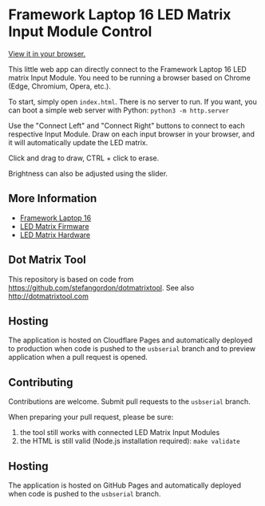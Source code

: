# Framework Laptop 16 LED Matrix Input Module Control

[View it in your browser.](https://ledmatrix.frame.work)

This little web app can directly connect to the Framework Laptop 16 LED matrix
Input Module. You need to be running a browser based on Chrome (Edge, Chromium,
Opera, etc.).

To start, simply open `index.html`. There is no server to run. If you want, you
can boot a simple web server with Python: `python3 -m http.server`

Use the "Connect Left" and "Connect Right" buttons to connect to each
respective Input Module. Draw on each input browser in your browser, and it
will automatically update the LED matrix.

Click and drag to draw, CTRL + click to erase.

Brightness can also be adjusted using the slider.

## More Information

- [Framework Laptop 16](https://frame.work/products/laptop16-diy-amd-7040)
- [LED Matrix Firmware](https://github.com/FrameworkComputer/inputmodule-rs)
- [LED Matrix Hardware](https://github.com/FrameworkComputer/inputmodules)

## Dot Matrix Tool

This repository is based on code from https://github.com/stefangordon/dotmatrixtool.
See also http://dotmatrixtool.com

## Hosting

The application is hosted on Cloudflare Pages and automatically deployed to
production when code is pushed to the `usbserial` branch and to preview
application when a pull request is opened.

## Contributing

Contributions are welcome. Submit pull requests to the `usbserial` branch.

When preparing your pull request, please be sure:

1. the tool still works with connected LED Matrix Input Modules
2. the HTML is still valid (Node.js installation required): `make validate`

## Hosting

The application is hosted on GitHub Pages and automatically deployed when code
is pushed to the `usbserial` branch.
